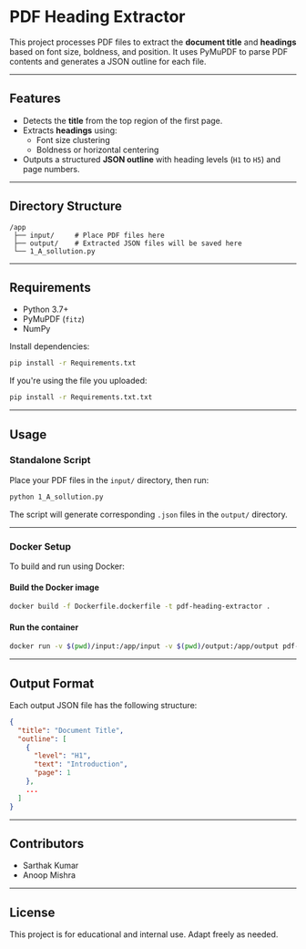 # PDF Heading Extractor

This project processes PDF files to extract the **document title** and **headings** based on font size, boldness, and position. It uses PyMuPDF to parse PDF contents and generates a JSON outline for each file.

---

## Features

- Detects the **title** from the top region of the first page.
- Extracts **headings** using:
  - Font size clustering
  - Boldness or horizontal centering
- Outputs a structured **JSON outline** with heading levels (`H1` to `H5`) and page numbers.

---

## Directory Structure

```
/app
 ├── input/     # Place PDF files here
 ├── output/    # Extracted JSON files will be saved here
 └── 1_A_sollution.py
```

---

## Requirements

- Python 3.7+
- PyMuPDF (`fitz`)
- NumPy

Install dependencies:

```bash
pip install -r Requirements.txt
```

If you're using the file you uploaded:

```bash
pip install -r Requirements.txt.txt
```

---

## Usage

### Standalone Script

Place your PDF files in the `input/` directory, then run:

```bash
python 1_A_sollution.py
```

The script will generate corresponding `.json` files in the `output/` directory.

---

### Docker Setup

To build and run using Docker:

#### Build the Docker image

```bash
docker build -f Dockerfile.dockerfile -t pdf-heading-extractor .
```

#### Run the container

```bash
docker run -v $(pwd)/input:/app/input -v $(pwd)/output:/app/output pdf-heading-extractor
```

---

## Output Format

Each output JSON file has the following structure:

```json
{
  "title": "Document Title",
  "outline": [
    {
      "level": "H1",
      "text": "Introduction",
      "page": 1
    },
    ...
  ]
}
```

---
## Contributors

- Sarthak Kumar
- Anoop Mishra

---

## License
This project is for educational and internal use. Adapt freely as needed.